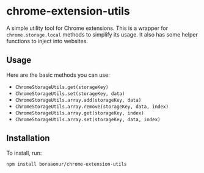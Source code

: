 # chrome-extension-utils

A simple utility tool for Chrome extensions. This is a wrapper for `chrome.storage.local` methods to simplify its usage. It also has some helper functions to inject into websites.

## Usage

Here are the basic methods you can use:

- `ChromeStorageUtils.get(storageKey)`
- `ChromeStorageUtils.set(storageKey, data)`
- `ChromeStorageUtils.array.add(storageKey, data)`
- `ChromeStorageUtils.array.remove(storageKey, data, index)`
- `ChromeStorageUtils.array.get(storageKey, index)`
- `ChromeStorageUtils.array.set(storageKey, data, index)`

## Installation

To install, run:

```
npm install boraaonur/chrome-extension-utils
```